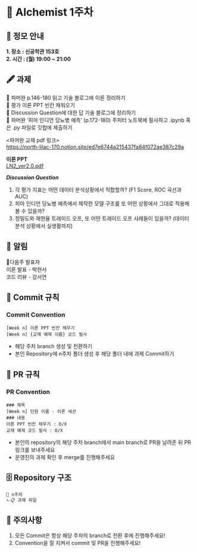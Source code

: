 # 💠 AIchemist 1주차 

## 🌻 정모 안내
**1. 장소 : 신공학관 153호**   
**2. 시간 : (월) 19:00 ~ 21:00**

## 🖋 과제
💠 파머완 p.146-180 읽고 기술 블로그에 이론 정리하기   
💠 평가 이론 PPT 빈칸 채워오기   
💠 Discussion Question에 대한 답 기술 블로그에 정리하기   
💠 파머완 ‘피마 인디언 당뇨병 예측’ (p.172-180) 주피터 노트북에 필사하고 .ipynb 혹은 .py 파일로 깃헙에 제출하기   

<파머완 교재 pdf 링크>   
https://north-lilac-170.notion.site/ed7e6744a215437fa84f072ae387c29a    

**이론 PPT**   
[LN2_ver2.0.pdf](https://github.com/user-attachments/files/16842039/LN2_ver2.0.pdf)

***Discussion Question***
1. 각 평가 지표는 어떤 데이터 분석상황에서 적합할까? (F1 Score, ROC 곡선과 AUC)   
2. 피마 인디언 당뇨병 예측에서 제작한 모델 구조를 또 어떤 상황에서 그대로 적용해볼 수 있을까?   
3. 정밀도와 재현율 트레이드 오프, 또 어떤 트레이드 오프 사례들이 있을까? (데이터분석 상황에서 실생활까지)   

## 🚨 알림   
💐다음주 발표자   
이론 발표 - 박현서   
코드 리뷰 - 강서연   

## 🌱 Commit 규칙   
### Commit Convention
    [Week n] 이론 PPT 빈칸 채우기
    [Week n] {교재 예제 이름} 코드 필사 
+ 해당 주차 branch 생성 및 전환하기 
+ 본인 Repository에 n주차 폴더 생성 후 해당 폴더 내에 과제 Commit하기   
## 🌱 PR 규칙          
### PR Convention
    ### 제목
    [Week n] 단원 이름 - 이론 세션
    ### 내용
    이론 PPT 빈칸 채우기 : O/X
    교재 예제 코드 필사 : O/X
+ 본인의 repository의 해당 주차 branch에서 main branch로 PR을 날려준 뒤 PR 링크를 보내주세요
+ 운영진의 과제 확인 후 merge를 진행해주세요 

## 🗄 Repository 구조
```bash
📁 n주차
ㄴ📋 과제 파일
```

## 🚨 주의사항   
1. 모든 Commit은 항상 해당 주차의 branch로 전환 후에 진행해주세요!
2. Convention을 잘 지켜서 commit 및 PR을 진행해주세요!

